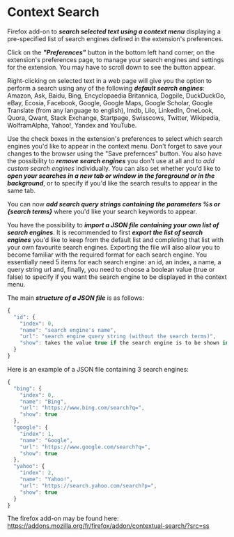 # Context Search

Firefox add-on to <b><em>search selected text using a context menu</em></b> displaying a pre-specified list of search engines defined in the extension's preferences.

Click on the <b><em>"Preferences"</em></b> button in the bottom left hand corner, on the extension's preferences page, to manage your search engines and settings for the extension. You may have to scroll down to see the button appear.

Right-clicking on selected text in a web page will give you the option to perform a search using any of the following <b><em>default search engines</em></b>: Amazon, Ask, Baidu, Bing, Encyclopaedia Britannica, Dogpile, DuckDuckGo, eBay, Ecosia, Facebook, Google, Google Maps, Google Scholar, Google Translate (from any language to english), Imdb, Lilo, LinkedIn, OneLook, Quora, Qwant, Stack Exchange, Startpage, Swisscows, Twitter, Wikipedia, WolframAlpha, Yahoo!, Yandex and YouTube.

Use the check boxes in the extension's preferences to select which search engines you'd like to appear in the context menu. Don't forget to save your changes to the browser using the "Save prefernces" button. You also have the possibility to <b><em>remove search engines</em></b> you don't use at all and to <em>add custom search engines</em> individually. You can also set whether you'd like to <b><em>open your searches in a new tab or window in the foreground or in the background</em></b>, or to specify if you'd like the search results to appear in the same tab.

You can now <b><em>add search query strings containing the parameters %s or {search terms}</em></b> where you'd like your search keywords to appear.

You have the possibility to <b><em>import a JSON file containing your own list of search engines</em></b>. It is recommended to first <b><em>export the list of search engines</em></b> you'd like to keep from the default list and completing that list with your own favourite search engines. Exporting the file will also allow you to become familiar with the required format for each search engine. You essentially need 5 items for each search engine: an id, an index, a name, a query string url and, finally, you need to choose a boolean value (true or false) to specify if you want the search engine to be displayed in the context menu.

The main <b><em>structure of a JSON file</em></b> is as follows:

```javascript
{
  "id": {
    "index": 0,
    "name": "search engine's name",
    "url": "search engine query string (without the search terms)",
    "show": takes the value true if the search engine is to be shown in the context menu or false if not
  }
}
```

Here is an example of a JSON file containing 3 search engines:
```javascript
{
  "bing": {
    "index": 0,
    "name": "Bing",
    "url": "https://www.bing.com/search?q=",
    "show": true
  },
  "google": {
    "index": 1,
    "name": "Google",
    "url": "https://www.google.com/search?q=",
    "show": true
  },
  "yahoo": {
    "index": 2,
    "name": "Yahoo!",
    "url": "https://search.yahoo.com/search?p=",
    "show": true
  }  
}
```

The firefox add-on may be found here:
https://addons.mozilla.org/fr/firefox/addon/contextual-search/?src=ss

